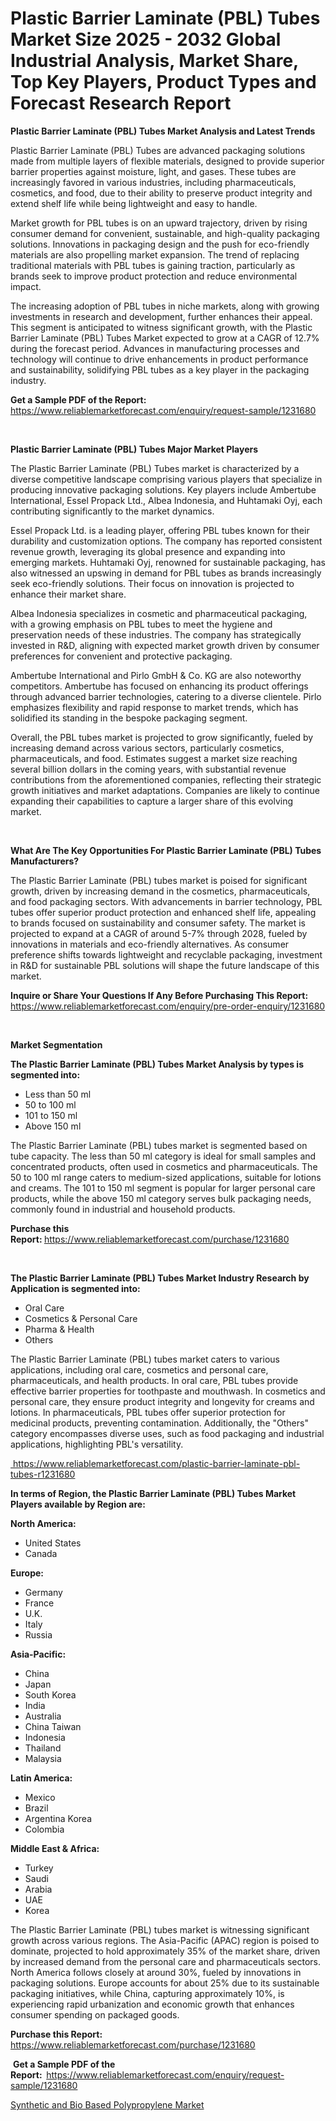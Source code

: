 <p><h1>Plastic Barrier Laminate (PBL) Tubes Market Size 2025 - 2032 Global Industrial Analysis, Market Share, Top Key Players, Product Types and Forecast Research Report</h1></p><p><strong>Plastic Barrier Laminate (PBL) Tubes Market Analysis and Latest Trends</strong></p>
<p><p>Plastic Barrier Laminate (PBL) Tubes are advanced packaging solutions made from multiple layers of flexible materials, designed to provide superior barrier properties against moisture, light, and gases. These tubes are increasingly favored in various industries, including pharmaceuticals, cosmetics, and food, due to their ability to preserve product integrity and extend shelf life while being lightweight and easy to handle.</p><p>Market growth for PBL tubes is on an upward trajectory, driven by rising consumer demand for convenient, sustainable, and high-quality packaging solutions. Innovations in packaging design and the push for eco-friendly materials are also propelling market expansion. The trend of replacing traditional materials with PBL tubes is gaining traction, particularly as brands seek to improve product protection and reduce environmental impact.</p><p>The increasing adoption of PBL tubes in niche markets, along with growing investments in research and development, further enhances their appeal. This segment is anticipated to witness significant growth, with the Plastic Barrier Laminate (PBL) Tubes Market expected to grow at a CAGR of 12.7% during the forecast period. Advances in manufacturing processes and technology will continue to drive enhancements in product performance and sustainability, solidifying PBL tubes as a key player in the packaging industry.</p></p>
<p><strong>Get a Sample PDF of the Report:&nbsp;</strong> <a href="https://www.reliablemarketforecast.com/enquiry/request-sample/1231680?utm_campaign=2993&utm_medium=2&utm_source=Github&utm_content=ia&utm_term=03042025&utm_id=plastic-barrier-laminate-pbl-tubes">https://www.reliablemarketforecast.com/enquiry/request-sample/1231680</a></p>
<p>&nbsp;</p>
<p><strong>Plastic Barrier Laminate (PBL) Tubes Major Market Players</strong></p>
<p><p>The Plastic Barrier Laminate (PBL) Tubes market is characterized by a diverse competitive landscape comprising various players that specialize in producing innovative packaging solutions. Key players include Ambertube International, Essel Propack Ltd., Albea Indonesia, and Huhtamaki Oyj, each contributing significantly to the market dynamics.</p><p>Essel Propack Ltd. is a leading player, offering PBL tubes known for their durability and customization options. The company has reported consistent revenue growth, leveraging its global presence and expanding into emerging markets. Huhtamaki Oyj, renowned for sustainable packaging, has also witnessed an upswing in demand for PBL tubes as brands increasingly seek eco-friendly solutions. Their focus on innovation is projected to enhance their market share.</p><p>Albea Indonesia specializes in cosmetic and pharmaceutical packaging, with a growing emphasis on PBL tubes to meet the hygiene and preservation needs of these industries. The company has strategically invested in R&D, aligning with expected market growth driven by consumer preferences for convenient and protective packaging.</p><p>Ambertube International and Pirlo GmbH & Co. KG are also noteworthy competitors. Ambertube has focused on enhancing its product offerings through advanced barrier technologies, catering to a diverse clientele. Pirlo emphasizes flexibility and rapid response to market trends, which has solidified its standing in the bespoke packaging segment.</p><p>Overall, the PBL tubes market is projected to grow significantly, fueled by increasing demand across various sectors, particularly cosmetics, pharmaceuticals, and food. Estimates suggest a market size reaching several billion dollars in the coming years, with substantial revenue contributions from the aforementioned companies, reflecting their strategic growth initiatives and market adaptations. Companies are likely to continue expanding their capabilities to capture a larger share of this evolving market.</p></p>
<p>&nbsp;</p>
<p><strong>What Are The Key Opportunities For Plastic Barrier Laminate (PBL) Tubes Manufacturers?</strong></p>
<p><p>The Plastic Barrier Laminate (PBL) tubes market is poised for significant growth, driven by increasing demand in the cosmetics, pharmaceuticals, and food packaging sectors. With advancements in barrier technology, PBL tubes offer superior product protection and enhanced shelf life, appealing to brands focused on sustainability and consumer safety. The market is projected to expand at a CAGR of around 5-7% through 2028, fueled by innovations in materials and eco-friendly alternatives. As consumer preference shifts towards lightweight and recyclable packaging, investment in R&D for sustainable PBL solutions will shape the future landscape of this market.</p></p>
<p><strong>Inquire or Share Your Questions If Any Before Purchasing This Report:</strong> <a href="https://www.reliablemarketforecast.com/enquiry/pre-order-enquiry/1231680?utm_campaign=2993&utm_medium=2&utm_source=Github&utm_content=ia&utm_term=03042025&utm_id=plastic-barrier-laminate-pbl-tubes">https://www.reliablemarketforecast.com/enquiry/pre-order-enquiry/1231680</a></p>
<p>&nbsp;</p>
<p><strong>Market Segmentation</strong></p>
<p><strong>The Plastic Barrier Laminate (PBL) Tubes Market Analysis by types is segmented into:</strong></p>
<p><ul><li>Less than 50 ml</li><li>50 to 100 ml</li><li>101 to 150 ml</li><li>Above 150 ml</li></ul></p>
<p><p>The Plastic Barrier Laminate (PBL) tubes market is segmented based on tube capacity. The less than 50 ml category is ideal for small samples and concentrated products, often used in cosmetics and pharmaceuticals. The 50 to 100 ml range caters to medium-sized applications, suitable for lotions and creams. The 101 to 150 ml segment is popular for larger personal care products, while the above 150 ml category serves bulk packaging needs, commonly found in industrial and household products.</p></p>
<p><strong>Purchase this Report:&nbsp;</strong><a href="https://www.reliablemarketforecast.com/purchase/1231680?utm_campaign=2993&utm_medium=2&utm_source=Github&utm_content=ia&utm_term=03042025&utm_id=plastic-barrier-laminate-pbl-tubes">https://www.reliablemarketforecast.com/purchase/1231680</a></p>
<p>&nbsp;</p>
<p><strong>The Plastic Barrier Laminate (PBL) Tubes Market Industry Research by Application is segmented into:</strong></p>
<p><ul><li>Oral Care</li><li>Cosmetics & Personal Care</li><li>Pharma & Health</li><li>Others</li></ul></p>
<p><p>The Plastic Barrier Laminate (PBL) tubes market caters to various applications, including oral care, cosmetics and personal care, pharmaceuticals, and health products. In oral care, PBL tubes provide effective barrier properties for toothpaste and mouthwash. In cosmetics and personal care, they ensure product integrity and longevity for creams and lotions. In pharmaceuticals, PBL tubes offer superior protection for medicinal products, preventing contamination. Additionally, the "Others" category encompasses diverse uses, such as food packaging and industrial applications, highlighting PBL's versatility.</p></p>
<p><a href="https://www.reliablemarketforecast.com/plastic-barrier-laminate-pbl-tubes-r1231680?utm_campaign=2993&utm_medium=2&utm_source=Github&utm_content=ia&utm_term=03042025&utm_id=plastic-barrier-laminate-pbl-tubes">&nbsp;https://www.reliablemarketforecast.com/plastic-barrier-laminate-pbl-tubes-r1231680</a></p>
<p><strong>In terms of Region, the Plastic Barrier Laminate (PBL) Tubes Market Players available by Region are:</strong></p>
<p>
    <p> <strong> North America: </strong>
        <ul>
            <li>United States</li>
            <li>Canada</li>
        </ul>
        </p> 
    <p> <strong> Europe: </strong>
        <ul>
            <li>Germany</li>
            <li>France</li>
            <li>U.K.</li>
            <li>Italy</li>
            <li>Russia</li>
        </ul>
        </p> 
    <p> <strong> Asia-Pacific: </strong>
        <ul>
            <li>China</li>
            <li>Japan</li>
            <li>South Korea</li>
            <li>India</li>
            <li>Australia</li>
            <li>China Taiwan</li>
            <li>Indonesia</li>
            <li>Thailand</li>
            <li>Malaysia</li>
        </ul>
        </p> 
    <p> <strong> Latin America: </strong>
        <ul>
            <li>Mexico</li>
            <li>Brazil</li>
            <li>Argentina Korea</li>
            <li>Colombia</li>
        </ul>
        </p> 
    <p> <strong> Middle East & Africa: </strong>
        <ul>
            <li>Turkey</li>
            <li>Saudi</li>
            <li>Arabia</li>
            <li>UAE</li>
            <li>Korea</li>
        </ul>
    </p>
    </p>
<p><p>The Plastic Barrier Laminate (PBL) tubes market is witnessing significant growth across various regions. The Asia-Pacific (APAC) region is poised to dominate, projected to hold approximately 35% of the market share, driven by increased demand from the personal care and pharmaceuticals sectors. North America follows closely at around 30%, fueled by innovations in packaging solutions. Europe accounts for about 25% due to its sustainable packaging initiatives, while China, capturing approximately 10%, is experiencing rapid urbanization and economic growth that enhances consumer spending on packaged goods.</p></p>
<p><strong>Purchase this Report: </strong><a href="https://www.reliablemarketforecast.com/purchase/1231680?utm_campaign=2993&utm_medium=2&utm_source=Github&utm_content=ia&utm_term=03042025&utm_id=plastic-barrier-laminate-pbl-tubes">https://www.reliablemarketforecast.com/purchase/1231680</a></p>
<p>&nbsp;<strong>Get a Sample PDF of the Report:&nbsp;&nbsp;</strong><a href="https://www.reliablemarketforecast.com/enquiry/request-sample/1231680?utm_campaign=2993&utm_medium=2&utm_source=Github&utm_content=ia&utm_term=03042025&utm_id=plastic-barrier-laminate-pbl-tubes">https://www.reliablemarketforecast.com/enquiry/request-sample/1231680</a></p>
<p><strong></strong></p>
<p><p><a href="https://github.com/xalatieusope/Market-Research-Report-List-1/blob/main/synthetic-and-bio-based-polypropylene-market.md?utm_campaign=2993&utm_medium=2&utm_source=Github&utm_content=ia&utm_term=03042025&utm_id=plastic-barrier-laminate-pbl-tubes">Synthetic and Bio Based Polypropylene Market</a></p></p>